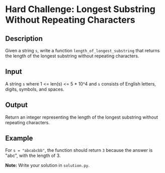 # Hard Challenge: Longest Substring Without Repeating Characters

## Description
Given a string `s`, write a function `length_of_longest_substring` that returns the length of the longest substring without repeating characters.

## Input
A string `s` where 1 <= len(s) <= 5 * 10^4 and `s` consists of English letters, digits, symbols, and spaces.

## Output
Return an integer representing the length of the longest substring without repeating characters.

## Example
For `s = "abcabcbb"`, the function should return `3` because the answer is "abc", with the length of 3.

**Note:** Write your solution in `solution.py`.
